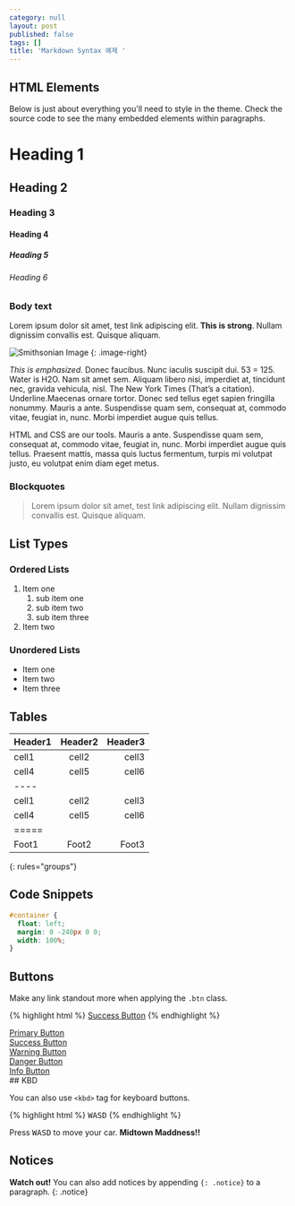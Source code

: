 ```yaml
---
category: null
layout: post
published: false
tags: []
title: 'Markdown Syntax 예제 '
---
```


## HTML Elements

Below is just about everything you'll need to style in the theme. Check the source code to see the many embedded elements within paragraphs.

# Heading 1

## Heading 2

### Heading 3

#### Heading 4

##### Heading 5

###### Heading 6

### Body text

Lorem ipsum dolor sit amet, test link adipiscing elit. **This is strong**. Nullam dignissim convallis est. Quisque aliquam.

![Smithsonian Image](https://mmistakes.github.io/minimal-mistakes/images/3953273590_704e3899d5_m.jpg)
{: .image-right}

*This is emphasized*. Donec faucibus. Nunc iaculis suscipit dui. 53 = 125. Water is H2O. Nam sit amet sem. Aliquam libero nisi, imperdiet at, tincidunt nec, gravida vehicula, nisl. The New York Times (That’s a citation). Underline.Maecenas ornare tortor. Donec sed tellus eget sapien fringilla nonummy. Mauris a ante. Suspendisse quam sem, consequat at, commodo vitae, feugiat in, nunc. Morbi imperdiet augue quis tellus.

HTML and CSS are our tools. Mauris a ante. Suspendisse quam sem, consequat at, commodo vitae, feugiat in, nunc. Morbi imperdiet augue quis tellus. Praesent mattis, massa quis luctus fermentum, turpis mi volutpat justo, eu volutpat enim diam eget metus.

### Blockquotes

> Lorem ipsum dolor sit amet, test link adipiscing elit. Nullam dignissim convallis est. Quisque aliquam.

## List Types

### Ordered Lists

1. Item one
   1. sub item one
   2. sub item two
   3. sub item three
2. Item two

### Unordered Lists

* Item one
* Item two
* Item three

## Tables

| Header1 | Header2 | Header3 |
|:--------|:-------:|--------:|
| cell1   | cell2   | cell3   |
| cell4   | cell5   | cell6   |
|----
| cell1   | cell2   | cell3   |
| cell4   | cell5   | cell6   |
|=====
| Foot1   | Foot2   | Foot3
{: rules="groups"}

## Code Snippets

```css
#container {
  float: left;
  margin: 0 -240px 0 0;
  width: 100%;
}
```

## Buttons

Make any link standout more when applying the `.btn` class.

{% highlight html %}
<a href="#" class="btn btn-success">Success Button</a>
{% endhighlight %}

<div markdown="0"><a href="#" class="btn">Primary Button</a></div>
<div markdown="0"><a href="#" class="btn btn-success">Success Button</a></div>
<div markdown="0"><a href="#" class="btn btn-warning">Warning Button</a></div>
<div markdown="0"><a href="#" class="btn btn-danger">Danger Button</a></div>
<div markdown="0"><a href="#" class="btn btn-info">Info Button</a></div>
## KBD

You can also use `<kbd>` tag for keyboard buttons.

{% highlight html %}
<kbd>W</kbd><kbd>A</kbd><kbd>S</kbd><kbd>D</kbd>
{% endhighlight %}

Press <kbd>W</kbd><kbd>A</kbd><kbd>S</kbd><kbd>D</kbd> to move your car. **Midtown Maddness!!**

## Notices

**Watch out!** You can also add notices by appending `{: .notice}` to a paragraph.
{: .notice}
